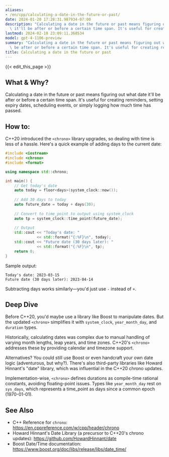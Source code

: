 ```yaml
---
aliases:
- /en/cpp/calculating-a-date-in-the-future-or-past/
date: 2024-01-20 17:28:31.987934-07:00
description: "Calculating a date in the future or past means figuring out what date\
  \ it'll be after or before a certain time span. It's useful for creating reminders,\u2026"
lastmod: 2024-02-18 23:09:11.368534
model: gpt-4-1106-preview
summary: "Calculating a date in the future or past means figuring out what date it'll\
  \ be after or before a certain time span. It's useful for creating reminders,\u2026"
title: Calculating a date in the future or past
---
```


{{< edit_this_page >}}

## What & Why?
Calculating a date in the future or past means figuring out what date it'll be after or before a certain time span. It's useful for creating reminders, setting expiry dates, scheduling events, or simply logging how much time has passed.

## How to:
C++20 introduced the `<chrono>` library upgrades, so dealing with time is less of a hassle. Here's a quick example of adding days to the current date:

```C++
#include <iostream>
#include <chrono>
#include <format>

using namespace std::chrono;

int main() {
    // Get today's date
    auto today = floor<days>(system_clock::now());
    
    // Add 30 days to today
    auto future_date = today + days(30);
    
    // Convert to time_point to output using system_clock
    auto tp = system_clock::time_point(future_date);
    
    // Output
    std::cout << "Today's date: "
              << std::format("{:%F}\n", today);
    std::cout << "Future date (30 days later): "
              << std::format("{:%F}\n", tp);
    return 0;
}
```

Sample output:
```
Today's date: 2023-03-15
Future date (30 days later): 2023-04-14
```

Subtracting days works similarly—you'd just use `-` instead of `+`.

## Deep Dive
Before C++20, you'd maybe use a library like Boost to manipulate dates. But the updated `<chrono>` simplifies it with `system_clock`, `year_month_day`, and `duration` types.

Historically, calculating dates was complex due to manual handling of varying month lengths, leap years, and time zones. C++20's `<chrono>` addresses these by providing calendar and timezone support.

Alternatives? You could still use Boost or even handcraft your own date logic (adventurous, but why?). There's also third-party libraries like Howard Hinnant's "date" library, which was influential in the C++20 chrono updates.

Implementation-wise, `<chrono>` defines durations as compile-time rational constants, avoiding floating-point issues. Types like `year_month_day` rest on `sys_days`, which represents a time_point as days since a common epoch (1970-01-01).

## See Also
- C++ Reference for `chrono`: https://en.cppreference.com/w/cpp/header/chrono
- Howard Hinnant's Date Library (a precursor to C++20's chrono updates): https://github.com/HowardHinnant/date
- Boost Date/Time documentation: https://www.boost.org/doc/libs/release/libs/date_time/
